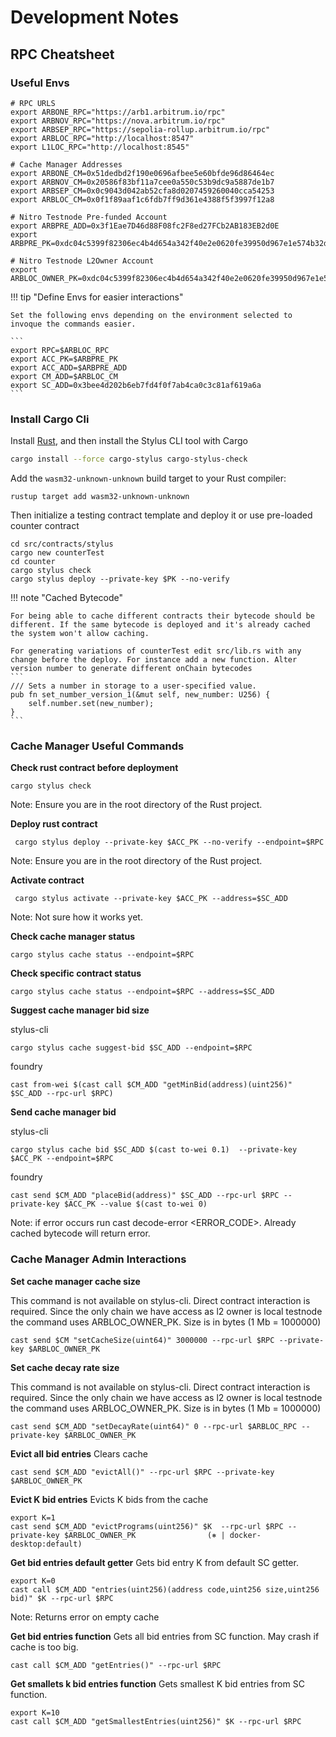 # Development Notes

## RPC Cheatsheet

### Useful Envs

```
# RPC URLS
export ARBONE_RPC="https://arb1.arbitrum.io/rpc"
export ARBNOV_RPC="https://nova.arbitrum.io/rpc"
export ARBSEP_RPC="https://sepolia-rollup.arbitrum.io/rpc"
export ARBLOC_RPC="http://localhost:8547"
export L1LOC_RPC="http://localhost:8545"

# Cache Manager Addresses
export ARBONE_CM=0x51dedbd2f190e0696afbee5e60bfde96d86464ec
export ARBNOV_CM=0x20586f83bf11a7cee0a550c53b9dc9a5887de1b7
export ARBSEP_CM=0x0c9043d042ab52cfa8d0207459260040cca54253
export ARBLOC_CM=0x0f1f89aaf1c6fdb7ff9d361e4388f5f3997f12a8

# Nitro Testnode Pre-funded Account
export ARBPRE_ADD=0x3f1Eae7D46d88F08fc2F8ed27FCb2AB183EB2d0E
export ARBPRE_PK=0xdc04c5399f82306ec4b4d654a342f40e2e0620fe39950d967e1e574b32d4dd36

# Nitro Testnode L2Owner Account
export ARBLOC_OWNER_PK=0xdc04c5399f82306ec4b4d654a342f40e2e0620fe39950d967e1e574b32d4dd36
```

!!! tip "Define Envs for easier interactions"

    Set the following envs depending on the environment selected to invoque the commands easier.

    ```
    export RPC=$ARBLOC_RPC
    export ACC_PK=$ARBPRE_PK
    export ACC_ADD=$ARBPRE_ADD
    export CM_ADD=$ARBLOC_CM
    export SC_ADD=0x3bee4d202b6eb7fd4f0f7ab4ca0c3c81af619a6a
    ```

### Install Cargo Cli

Install [Rust](https://www.rust-lang.org/tools/install), and then install the Stylus CLI tool with Cargo

```bash
cargo install --force cargo-stylus cargo-stylus-check
```

Add the `wasm32-unknown-unknown` build target to your Rust compiler:

```
rustup target add wasm32-unknown-unknown
```

Then initialize a testing contract template and deploy it or use pre-loaded counter contract

```
cd src/contracts/stylus
cargo new counterTest
cd counter
cargo stylus check
cargo stylus deploy --private-key $PK --no-verify
```

!!! note "Cached Bytecode"

    For being able to cache different contracts their bytecode should be different. If the same bytecode is deployed and it's already cached the system won't allow caching.

    For generating variations of counterTest edit src/lib.rs with any change before the deploy. For instance add a new function. Alter version number to generate different onChain bytecodes
    ```
    /// Sets a number in storage to a user-specified value.
    pub fn set_number_version_1(&mut self, new_number: U256) {
        self.number.set(new_number);
    }
    ```

### Cache Manager Useful Commands

**Check rust contract before deployment**

```
cargo stylus check
```

Note: Ensure you are in the root directory of the Rust project.

**Deploy rust contract**

```
 cargo stylus deploy --private-key $ACC_PK --no-verify --endpoint=$RPC
```

Note: Ensure you are in the root directory of the Rust project.

**Activate contract**

```
 cargo stylus activate --private-key $ACC_PK --address=$SC_ADD
```

Note: Not sure how it works yet.

**Check cache manager status**

```
cargo stylus cache status --endpoint=$RPC
```

**Check specific contract status**

```
cargo stylus cache status --endpoint=$RPC --address=$SC_ADD
```

**Suggest cache manager bid size**

stylus-cli

```
cargo stylus cache suggest-bid $SC_ADD --endpoint=$RPC
```

foundry

```
cast from-wei $(cast call $CM_ADD "getMinBid(address)(uint256)" $SC_ADD --rpc-url $RPC)
```

**Send cache manager bid**

stylus-cli

```
cargo stylus cache bid $SC_ADD $(cast to-wei 0.1)  --private-key $ACC_PK --endpoint=$RPC
```

foundry

```
cast send $CM_ADD "placeBid(address)" $SC_ADD --rpc-url $RPC --private-key $ACC_PK --value $(cast to-wei 0)
```

Note: if error occurs run cast decode-error <ERROR_CODE>. Already cached bytecode will return error.

### Cache Manager Admin Interactions

**Set cache manager cache size**

This command is not available on stylus-cli. Direct contract interaction is required.
Since the only chain we have access as l2 owner is local testnode the command uses ARBLOC_OWNER_PK.
Size is in bytes (1 Mb = 1000000)

```
cast send $CM "setCacheSize(uint64)" 3000000 --rpc-url $RPC --private-key $ARBLOC_OWNER_PK
```

**Set cache decay rate size**

This command is not available on stylus-cli. Direct contract interaction is required.
Since the only chain we have access as l2 owner is local testnode the command uses ARBLOC_OWNER_PK.
Size is in bytes (1 Mb = 1000000)

```
cast send $CM_ADD "setDecayRate(uint64)" 0 --rpc-url $ARBLOC_RPC --private-key $ARBLOC_OWNER_PK
```

**Evict all bid entries**
Clears cache

```
cast send $CM_ADD "evictAll()" --rpc-url $RPC --private-key $ARBLOC_OWNER_PK
```

**Evict K bid entries**
Evicts K bids from the cache

```
export K=1
cast send $CM_ADD "evictPrograms(uint256)" $K  --rpc-url $RPC --private-key $ARBLOC_OWNER_PK                (⎈ | docker-desktop:default)
```

**Get bid entries default getter**
Gets bid entry K from default SC getter.

```
export K=0
cast call $CM_ADD "entries(uint256)(address code,uint256 size,uint256 bid)" $K --rpc-url $RPC
```

Note: Returns error on empty cache

**Get bid entries function**
Gets all bid entries from SC function. May crash if cache is too big.

```
cast call $CM_ADD "getEntries()" --rpc-url $RPC
```

**Get smallets k bid entries function**
Gets smallest K bid entries from SC function.

```
export K=10
cast call $CM_ADD "getSmallestEntries(uint256)" $K --rpc-url $RPC
```
